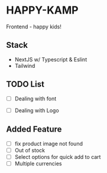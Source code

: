 # HAPPY-KAMP
Frontend - happy kids!


## Stack
- NextJS w/ Typescript & Eslint
- Tailwind


## TODO List
- [ ] Dealing with font
- [ ] Dealing with Logo


## Added Feature
- [ ] fix product image not found
- [ ] Out of stock
- [ ] Select options for quick add to cart
- [ ] Multiple currencies